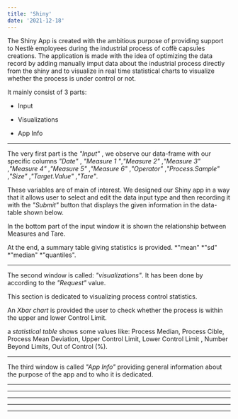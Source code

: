```yaml
---
title: 'Shiny'
date: '2021-12-18'
---
```


The Shiny App is created with the ambitious purpose of providing support to Nestlè employees during the industrial process of coffè capsules creations. The application is made with the idea of optimizing the data record by adding manually imput data about the industrial process directly from the shiny and to visualize in real time statistical charts to visualize whether the process is under control or not. 

It mainly consist of 3 parts:

* Input

* Visualizations

* App Info

---

The very first part is the *"Input"* , we observe our data-frame with our specific columns *"Date"* , *"Measure 1 "*,*"Measure 2"* ,*"Measure 3"* ,*"Measure 4"* ,*"Measure 5"* ,*"Measure 6"* ,*"Operator"* ,*"Process.Sample"* ,*"Size"* ,*"Target.Value"* ,*"Tare"*.

These variables are of main of interest. We designed our Shiny app in a way that it allows user to select and edit the data input type and then recording it with the *"Submit"* button that displays the given information in the data-table shown below.

In the bottom part of the input window it is shown the relationship between Measures and Tare. 

At the end, a summary table giving statistics is provided. 
*"mean"
*"sd"
*"median"
*"quantiles".  

---

The second window is called: *"visualizations"*. It has been done by according to the *"Request"* value. 

This section is dedicated to visualizing process control statistics.

An *Xbar chart* is provided the user to check whether the process is within the upper and lower Control Limit.
  
a *statistical table*  shows some values like: Process Median, Process Cible, Process Mean Deviation, Upper Control Limit, Lower Control Limit , Number Beyond Limits, Out of Control (%). 

---

The third window is called *"App Info"* providing general information about the purpose of the app and to who it is dedicated. 
  
  
---
---
---
---
---